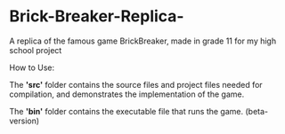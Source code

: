 # Brick-Breaker-Replica-
A replica of the famous game BrickBreaker, made in grade 11 for my high school project

How to Use:

The <b>'src'</b> folder contains the source files and project files needed for compilation, and demonstrates the implementation of the game.

The <b>'bin'</b> folder contains the executable file that runs the game. (beta-version)
